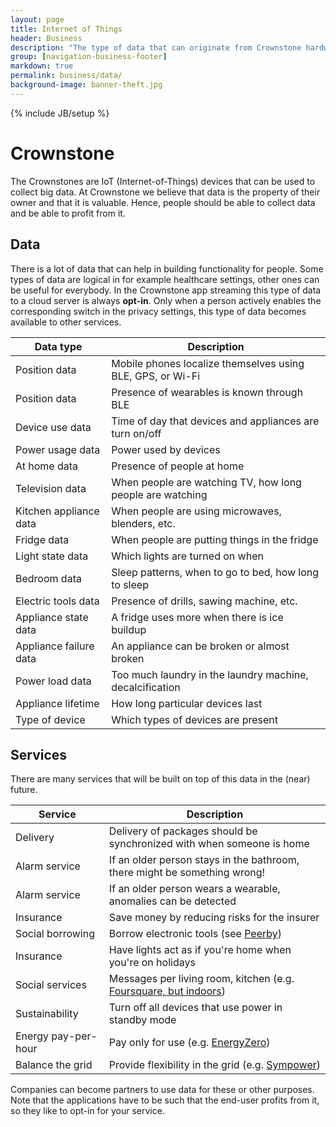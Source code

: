 ```yaml
---
layout: page
title: Internet of Things
header: Business
description: "The type of data that can originate from Crownstone hardware."
group: [navigation-business-footer]
markdown: true
permalink: business/data/
background-image: banner-theft.jpg
---
```

{% include JB/setup %}

# Crownstone

The Crownstones are IoT (Internet-of-Things) devices that can be used to collect big data. At Crownstone we believe that data is the property of their owner and that it is valuable. Hence, people should be able to collect data and be able to profit from it.

## Data

There is a lot of data that can help in building functionality for people. Some types of data are logical in for example healthcare settings, other ones can be useful for everybody. In the Crownstone app streaming this type of data to a cloud server is always **opt-in**. Only when a person actively enables the corresponding switch in the privacy settings, this type of data becomes available to other services.

| Data type                    | Description                                                |
| ---                          | ---                                                        |
| Position data                | Mobile phones localize themselves using BLE, GPS, or Wi-Fi |
| Position data                | Presence of wearables is known through BLE                 |
| Device use data              | Time of day that devices and appliances are turn on/off    |
| Power usage data             | Power used by devices                                      |
| At home data                 | Presence of people at home                                 |
| Television data              | When people are watching TV, how long people are watching  |
| Kitchen appliance data       | When people are using microwaves, blenders, etc.           |
| Fridge data                  | When people are putting things in the fridge               |
| Light state data             | Which lights are turned on when                            |
| Bedroom data                 | Sleep patterns, when to go to bed, how long to sleep       |
| Electric tools data          | Presence of drills, sawing machine, etc.                   |
| Appliance state data         | A fridge uses more when there is ice buildup               |
| Appliance failure data       | An appliance can be broken or almost broken                |
| Power load data              | Too much laundry in the laundry machine, decalcification   |
| Appliance lifetime           | How long particular devices last                           |
| Type of device               | Which types of devices are present                         |

## Services

There are many services that will be built on top of this data in the (near) future. 

| Service                      | Description                                                                                 |
| ---                          | ---                                                                                         |
| Delivery                     | Delivery of packages should be synchronized with when someone is home                       |
| Alarm service                | If an older person stays in the bathroom, there might be something wrong!                   |
| Alarm service                | If an older person wears a wearable, anomalies can be detected                              |
| Insurance                    | Save money by reducing risks for the insurer                                                |
| Social borrowing             | Borrow electronic tools (see [Peerby](https://go.peerby.com))                               |
| Insurance                    | Have lights act as if you're home when you're on holidays                                   |
| Social services              | Messages per living room, kitchen (e.g. [Foursquare, but indoors](https://foursquare.com/)) |
| Sustainability               | Turn off all devices that use power in standby mode                                         |
| Energy pay-per-hour          | Pay only for use (e.g. [EnergyZero](https://www.energyzero.nl))                             |
| Balance the grid             | Provide flexibility in the grid (e.g. [Sympower](http://www.sympower.net/))                 |

Companies can become partners to use data for these or other purposes. Note that the applications have to be such that 
the end-user profits from it, so they like to opt-in for your service.

